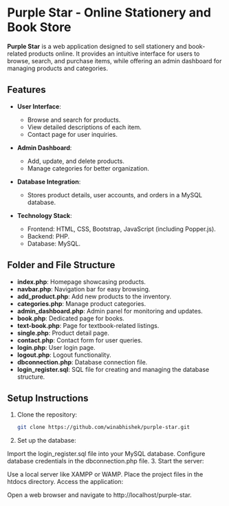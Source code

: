 # Purple Star - Online Stationery and Book Store

**Purple Star** is a web application designed to sell stationery and book-related products online. It provides an intuitive interface for users to browse, search, and purchase items, while offering an admin dashboard for managing products and categories.

## Features

- **User Interface**: 
  - Browse and search for products.
  - View detailed descriptions of each item.
  - Contact page for user inquiries.

- **Admin Dashboard**:
  - Add, update, and delete products.
  - Manage categories for better organization.
  
- **Database Integration**:
  - Stores product details, user accounts, and orders in a MySQL database.

- **Technology Stack**:
  - Frontend: HTML, CSS, Bootstrap, JavaScript (including Popper.js).
  - Backend: PHP.
  - Database: MySQL.

## Folder and File Structure

- **index.php**: Homepage showcasing products.
- **navbar.php**: Navigation bar for easy browsing.
- **add_product.php**: Add new products to the inventory.
- **categories.php**: Manage product categories.
- **admin_dashboard.php**: Admin panel for monitoring and updates.
- **book.php**: Dedicated page for books.
- **text-book.php**: Page for textbook-related listings.
- **single.php**: Product detail page.
- **contact.php**: Contact form for user queries.
- **login.php**: User login page.
- **logout.php**: Logout functionality.
- **dbconnection.php**: Database connection file.
- **login_register.sql**: SQL file for creating and managing the database structure.

## Setup Instructions

1. Clone the repository:
   ```bash
   git clone https://github.com/winabhishek/purple-star.git
2. Set up the database:

Import the login_register.sql file into your MySQL database.
Configure database credentials in the dbconnection.php file.
3. Start the server:

Use a local server like XAMPP or WAMP.
Place the project files in the htdocs directory.
Access the application:

Open a web browser and navigate to http://localhost/purple-star.
